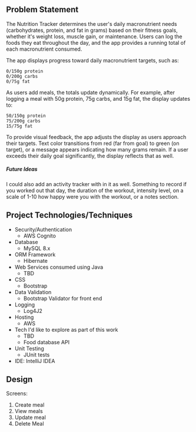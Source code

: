 ## Problem Statement

The Nutrition Tracker determines the user's daily macronutrient needs (carbohydrates, protein, and 
fat in grams) based on their fitness goals, whether it's weight loss, muscle gain, or 
maintenance. Users can log the foods they eat throughout the day, and the app provides a 
running total of each macronutrient consumed.

The app displays progress toward daily macronutrient targets, such as:

    0/150g protein
    0/200g carbs
    0/75g fat

As users add meals, the totals update dynamically. For example, after logging a meal with 
50g protein, 75g carbs, and 15g fat, the display updates to:

    50/150g protein
    75/200g carbs
    15/75g fat

To provide visual feedback, the app adjusts the display as users approach their targets. 
Text color transitions from red (far from goal) to green (on target), or a message appears 
indicating how many grams remain. If a user exceeds their daily goal significantly, 
the display reflects that as well.

##### Future Ideas
I could also add an activity tracker with in it as well. Something to record if you worked out that day,
the duration of the workout, intensity level, on a scale of 1-10 how happy were you with the workout, or
a notes section. 

## Project Technologies/Techniques
- Security/Authentication
  - AWS Cognito
- Database
  - MySQL 8.x
- ORM Framework
  - Hibernate 
- Web Services consumed using Java
  - TBD 
- CSS 
  - Bootstrap
- Data Validation
  - Bootstrap Validator for front end
- Logging
  - Log4J2
- Hosting
  - AWS
- Tech I'd like to explore as part of this work
  - TBD
  - Food database API
- Unit Testing
  - JUnit tests
- IDE: IntelliJ IDEA


## Design 
Screens: 

1) Create meal
2) View meals
3) Update meal
4) Delete Meal